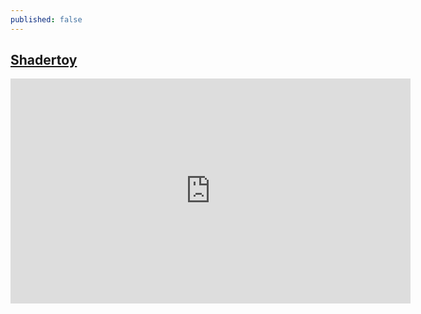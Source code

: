 ```yaml
---
published: false
---
```

## [Shadertoy](https://www.shadertoy.com/view/Mlj3WV)

<iframe width="640" height="360" frameborder="0" src="https://www.shadertoy.com/embed/Mlj3WV?gui=true&t=10&paused=true&muted=false" allowfullscreen></iframe>

